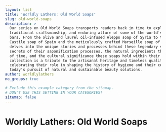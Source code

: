 ```yaml
---
layout: list
title: 'Worldly Lathers: Old World Soaps'
slug: old-world-soaps
description: >
  Our series on Old World Soaps transports readers back in time to explore the rich history,
  traditional craftsmanship, and enduring allure of some of the world's most ancient cleansing
  bars. From the olive and laurel oil-infused Aleppo soap of Syria to the pure olive oil
  Castile soap of Spain and the meticulously crafted Marseille soap of France, each post
  delves into the unique stories and processes behind these legendary soaps. We uncover the
  secrets of their saponification processes, the natural ingredients that have stood the test
  of time, and the cultural significance these soaps hold within their regions of origin. This
  collection is a tribute to the artisanal heritage and timeless quality of Old World soaps,
  celebrating their role in shaping the history of hygiene and their continued relevance in
  today's pursuit of natural and sustainable beauty solutions.
author: worldlylathers
no_groups: true

# Exclude this example category from the sitemap.
# DON'T USE THIS SETTING IN YOUR CATEGORIES!
sitemap: false
---
```


# Worldly Lathers: Old World Soaps